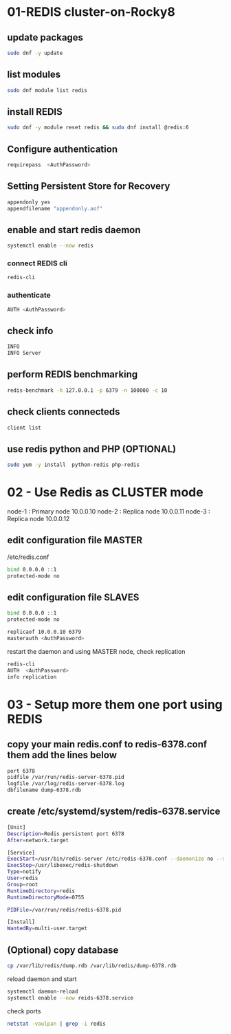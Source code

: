 # 01-REDIS cluster-on-Rocky8

## update packages
```bash
sudo dnf -y update
```
## list modules
```bash
sudo dnf module list redis
```
## install REDIS
```bash
sudo dnf -y module reset redis && sudo dnf install @redis:6
```
## Configure authentication
```bash
requirepass  <AuthPassword>
```
## Setting Persistent Store for Recovery
```bash
appendonly yes
appendfilename "appendonly.aof"
```
## enable and start redis daemon
```bash
systemctl enable --now redis 
```

### connect REDIS cli
```bash
redis-cli
```
### authenticate
```bash
AUTH <AuthPassword>
```
## check info
```bash
INFO
INFO Server
```
## perform REDIS benchmarking
```bash
redis-benchmark -h 127.0.0.1 -p 6379 -n 100000 -c 10
```
## check clients connecteds
```bash
client list 
```
## use redis python and PHP (OPTIONAL)
```bash
sudo yum -y install  python-redis php-redis
```

# 02 - Use Redis as CLUSTER mode

node-1 : Primary node 10.0.0.10
node-2 : Replica node 10.0.0.11
node-3 : Replica node 10.0.0.12

## edit configuration file MASTER
 /etc/redis.conf
```bash
bind 0.0.0.0 ::1 
protected-mode no 
```

## edit configuration file SLAVES
```bash
bind 0.0.0.0 ::1
protected-mode no 

replicaof 10.0.0.10 6379
masterauth <AuthPassword>
```
restart the daemon and using MASTER node, check replication
```bash
redis-cli
AUTH  <AuthPassword>
info replication
```
# 03 - Setup more them one port using REDIS

## copy your main redis.conf to redis-6378.conf them add the lines below 
```bash
port 6378
pidfile /var/run/redis-server-6378.pid
logfile /var/log/redis-server-6378.log
dbfilename dump-6378.rdb
```
## create /etc/systemd/system/redis-6378.service
```bash
[Unit]
Description=Redis persistent port 6378
After=network.target

[Service]
ExecStart=/usr/bin/redis-server /etc/redis-6378.conf --daemonize no --supervised systemd
ExecStop=/usr/libexec/redis-shutdown
Type=notify
User=redis
Group=root
RuntimeDirectory=redis
RuntimeDirectoryMode=0755

PIDFile=/var/run/redis/redis-6378.pid

[Install]
WantedBy=multi-user.target
```

## (Optional) copy database
```bash
cp /var/lib/redis/dump.rdb /var/lib/redis/dump-6378.rdb
```

reload daemon and start 
```bash
systemctl daemon-reload
systemctl enable --now reids-6378.service
```
check ports
```bash
netstat -vaulpan | grep -i redis
```
